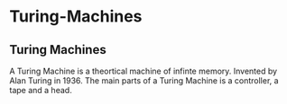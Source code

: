 # Turing-Machines
Turing Machines 
---------------------------------

A Turing Machine is a theortical machine of infinte memory. Invented by Alan Turing in 1936. 
The main parts of a Turing Machine is a controller, a tape and a head. 

